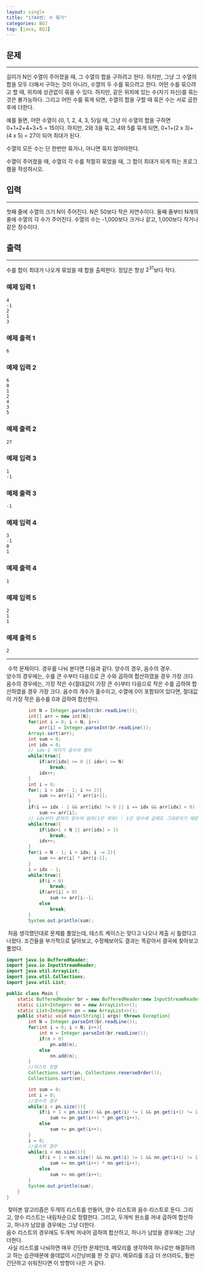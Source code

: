```yaml
---
layout: single
title: "1744번: 수 묶기"
categories: BOJ
tag: [java, BOJ]
---
```


## 문제
---
길이가 N인 수열이 주어졌을 때, 그 수열의 합을 구하려고 한다. 하지만, 그냥 그 수열의 합을 모두 더해서 구하는 것이 아니라, 수열의 두 수를 묶으려고 한다. 어떤 수를 묶으려고 할 때, 위치에 상관없이 묶을 수 있다. 하지만, 같은 위치에 있는 수(자기 자신)를 묶는 것은 불가능하다. 그리고 어떤 수를 묶게 되면, 수열의 합을 구할 때 묶은 수는 서로 곱한 후에 더한다.

예를 들면, 어떤 수열이 {0, 1, 2, 4, 3, 5}일 때, 그냥 이 수열의 합을 구하면 0+1+2+4+3+5 = 15이다. 하지만, 2와 3을 묶고, 4와 5를 묶게 되면, 0+1+(2 x 3)+(4 x 5) = 27이 되어 최대가 된다.

수열의 모든 수는 단 한번만 묶거나, 아니면 묶지 않아야한다.

수열이 주어졌을 때, 수열의 각 수를 적절히 묶었을 때, 그 합이 최대가 되게 하는 프로그램을 작성하시오.

## 입력
---
첫째 줄에 수열의 크기 N이 주어진다. N은 50보다 작은 자연수이다. 둘째 줄부터 N개의 줄에 수열의 각 수가 주어진다. 수열의 수는 -1,000보다 크거나 같고, 1,000보다 작거나 같은 정수이다.
## 출력
---
수를 합이 최대가 나오게 묶었을 때 합을 출력한다. 정답은 항상 $2^{31}$보다 작다.
### 예제 입력 1 

```
4
-1
2
1
3
```

### 예제 출력 1 

```
6
```

### 예제 입력 2

```
6
0
1
2
4
3
5
```

### 예제 출력 2

```
27
```

### 예제 입력 3

```
1
-1
```

### 예제 출력 3

```
-1
```

### 예제 입력 4

```
3
-1
0
1
```

### 예제 출력 4

```
1
```

### 예제 입력 5

```
2
1
1
```

### 예제 출력 5

```
2
```
---
&nbsp;수학 문제이다. 경우를 나눠 본다면 다음과 같다. 양수의 경우, 음수의 경우.  
양수의 경우에는, 수를 큰 수부터 다음으로 큰 수와 곱하여 합산하였을 경우 가장 크다.  
음수의 경우에는, 가장 작은 수(절대값이 가장 큰 수)부터 다음으로 작은 수를 곱하여 합산하였을 경우 가장 크다. 음수의 개수가 홀수이고, 수열에 0이 포함되어 있다면, 절대값이 가장 작은 음수를 0과 곱하여 합산한다.
```java
        int N = Integer.parseInt(br.readLine());
        int[] arr = new int[N];
        for(int i = 0; i < N; i++)
            arr[i] = Integer.parseInt(br.readLine());
        Arrays.sort(arr);
        int sum = 0;
        int idx = 0;
        // idx-1 까지가 음수의 범위
        while(true){
            if(arr[idx] >= 0 || idx+1 >= N)
                break;
            idx++;
        }
        int i = 0;
        for(; i < idx - 1; i += 2){
            sum += arr[i] * arr[i+1];
        }
        if(i == idx - 1 && arr[idx] != 0 || i == idx && arr[idx] < 0)
            sum += arr[i];
        // idx부터 끝까지 양수의 범위(1은 제외) : 1은 양수에 곱해도 그대로이기 때문에 그대로 더하는것이 더 큰 합을 만듦
        while(true){
            if(idx+1 > N || arr[idx] > 1)
                break;
            idx++;
        }
        for(i = N - 1; i > idx; i -= 2){
            sum += arr[i] * arr[i-1];
        }
        i = idx - 1;
        while(true){
            if(i < 0)
                break;
            if(arr[i] > 0)
                sum += arr[i--];
            else
                break;
        }
        System.out.println(sum);
```
&nbsp;처음 생각했던대로 문제를 풀었는데, 테스트 케이스는 맞다고 나오나 제출 시 틀렸다고 나왔다. 조건들을 부가적으로 달아보고, 수정해보아도 결과는 똑같아서 결국에 찾아보고 풀었다.
```java
import java.io.BufferedReader;
import java.io.InputStreamReader;
import java.util.ArrayList;
import java.util.Collections;
import java.util.List;

public class Main {
    static BufferedReader br = new BufferedReader(new InputStreamReader(System.in));
    static List<Integer> nn = new ArrayList<>();
    static List<Integer> pn = new ArrayList<>();
    public static void main(String[] args) throws Exception{
        int N = Integer.parseInt(br.readLine());
        for(int i = 0; i < N; i++){
            int n = Integer.parseInt(br.readLine());
            if(n > 0)
                pn.add(n);
            else
                nn.add(n);
        }
        //리스트 정렬
        Collections.sort(pn, Collections.reverseOrder());
        Collections.sort(nn);

        int sum = 0;
        int i = 0;
        //양수의 경우
        while(i < pn.size()){
            if(i + 1 < pn.size() && pn.get(i) != 1 && pn.get(i+1) != 1)
                sum += pn.get(i++) * pn.get(i++);
            else
                sum += pn.get(i++);
        }
        i = 0;
        //음수의 경우
        while(i < nn.size()){
            if(i + 1 < nn.size() && nn.get(i) != 1 && nn.get(i+1) != 1)
                sum += nn.get(i++) * nn.get(i++);
            else
                sum += nn.get(i++);
        }
        System.out.println(sum);
    }
}
```
&nbsp;찾아본 알고리즘은 두개의 리스트를 만들어, 양수 리스트와 음수 리스트로 둔다. 그리고, 양수 리스트는 내림차순으로 정렬한다. 그리고, 두개씩 원소를 꺼내 곱하여 합산하고, 하나가 남았을 경우에는 그냥 더한다.  
음수 리스트의 경우에도 두개씩 꺼내어 곱하여 합산하고, 하나가 남았을 경우에는 그냥 더한다.  
&nbsp;사실 리스트를 나눠하면 매우 간단한 문제인데, 메모리를 생각하여 하나로만 해결하려고 하는 습관때문에 쓸데없이 시간낭비를 한 것 같다. 메모리를 조금 더 쓰더라도, 훨씬 간단하고 쉬워진다면 이 방향이 나은 거 같다.
